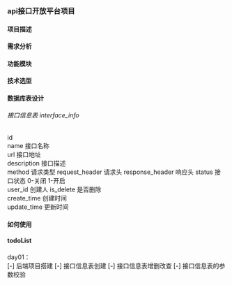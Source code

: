 ### api接口开放平台项目

#### 项目描述

#### 需求分析

#### 功能模块

#### 技术选型

#### 数据库表设计
###### 接口信息表 interface_info
id  
name 接口名称   
url 接口地址  
description 接口描述  
method 请求类型
request_header  请求头
response_header 响应头
status 接口状态 0-关闭 1-开启  
user_id 创建人
is_delete  是否删除  
create_time  创建时间  
update_time  更新时间 

#### 如何使用


#### todoList
day01：  
[-] 后端项目搭建
[-] 接口信息表创建
[-] 接口信息表增删改查
[-] 接口信息表的参数校验